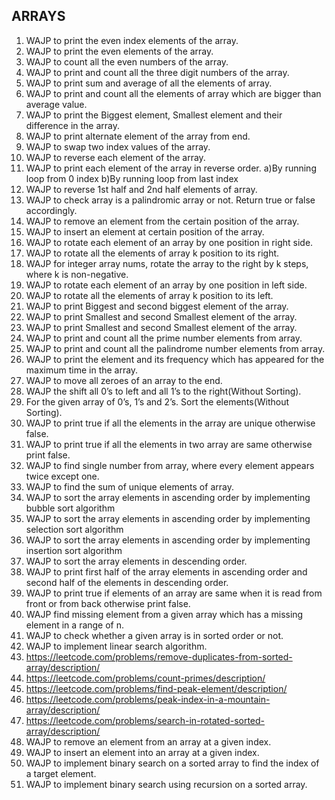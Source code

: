 ## ARRAYS

01. WAJP to print the even index elements of the array.
02. WAJP to print the even elements of the array.
03. WAJP to count all the even numbers of the array.
04. WAJP to print and count all the three digit numbers of the array.
05. WAJP to print sum and average of all the elements of array.
06. WAJP to print and count all the elements of array which are bigger than  average value.
07. WAJP to print the Biggest element, Smallest element and their difference in the array.
08. WAJP to print alternate element of the array from end.
09. WAJP to  swap two index values of the array.
10. WAJP to reverse each element of the array.
11. WAJP to print each element of the array in reverse order.
        a)By running loop from 0 index
        b)By running loop from last index
12. WAJP to reverse 1st half and 2nd half elements of array.
13. WAJP to check array is a palindromic array or not. Return true or false accordingly.
14. WAJP to remove an element from the certain position of the array.
15. WAJP to insert an element at certain position of the array.
16. WAJP to rotate each element of an array by one position in right side.
17. WAJP to rotate all the elements of array k position to its right.
18. WAJP for integer array nums, rotate the array to the right by k steps, where k is non-negative.
19. WAJP to rotate each element of an array by one position in left side.
20. WAJP to rotate all the elements of array k position to its left.
21. WAJP to print Biggest and second biggest element of the array.
22. WAJP to print Smallest and second Smallest element of the array.
23. WAJP to print Smallest and second Smallest element of the array.
24. WAJP to print and count all the prime number elements from array.
25. WAJP to print and count all the palindrome number elements from array.
26. WAJP to print the element and its frequency which has appeared for the maximum time in the array.
27. WAJP to move all zeroes of an array to the end.
28. WAJP the shift all 0’s to left and all 1’s to the right(Without Sorting).
29. For the given array of 0’s, 1’s and 2’s. Sort the elements(Without Sorting).
30. WAJP to print true if all the elements in the array are unique otherwise false.
31. WAJP to print true if all the elements in two array are same otherwise print false.
32. WAJP to find single number from array, where every element appears twice except one.
33. WAJP to find the sum of unique elements of array.
34. WAJP to sort the array elements in ascending order by implementing bubble sort algorithm
35. WAJP to sort the array elements in ascending order by implementing selection sort algorithm 
36. WAJP to sort the array elements in ascending order by implementing insertion sort algorithm 
37. WAJP to sort the array elements in descending order.
38. WAJP to print first half of the array elements in ascending order and second half of the elements in descending order.
39. WAJP to print true if elements of an array are same when it is read from front or from back otherwise print false.
40. WAJP find missing element from a given array which has a missing element in a range of n.
41. WAJP to check whether a given array is in sorted order or not.
42. WAJP to implement linear search algorithm.
43. https://leetcode.com/problems/remove-duplicates-from-sorted-array/description/ 
44. https://leetcode.com/problems/count-primes/description/
45. https://leetcode.com/problems/find-peak-element/description/
46. https://leetcode.com/problems/peak-index-in-a-mountain-array/description/
47. https://leetcode.com/problems/search-in-rotated-sorted-array/description/
48. WAJP to remove an element from an array at a given index.
49. WAJP to insert an element into an array at a given index.
50. WAJP to implement binary search on a sorted array to find the index of a target element.
51. WAJP to implement binary search using recursion on a sorted array.
